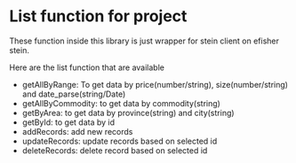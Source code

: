 # List function for project

These function inside this library is just wrapper for stein client on efisher stein.

Here are the list function that are available

- getAllByRange: To get data by price(number/string), size(number/string) and date_parse(string/Date)
- getAllByCommodity: to get data by commodity(string)
- getByArea: to get data by province(string) and city(string)
- getById: to get data by id
- addRecords: add new records
- updateRecords: update records based on selected id
- deleteRecords: delete record based on selected id
